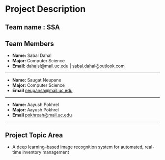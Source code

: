# Project Description



## Team name : SSA

## Team Members
- **Name:** Sabal Dahal
- **Major:** Computer Science
- **Email:** dahalsl@mail.uc.edu | sabal.dahal@outlook.com
---
- **Name:** Saugat Neupane
- **Major:** Computer Science
- **Email** neupansa@mail.uc.edu
---
- **Name:** Aayush Pokhrel
- **Major:** Aayush Pokhrel
- **Email** pokhreah@mail.uc.edu
---

## Project Topic Area
- A deep learning–based image recognition system for automated, real-time inventory management

